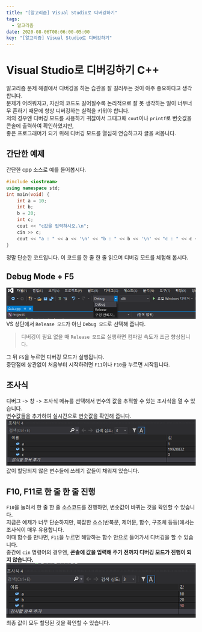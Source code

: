 ```yaml
---
title: "[알고리즘] Visual Studio로 디버깅하기"
tags:
  - 알고리즘
date: 2020-08-06T08:06:00-05:00
key: "[알고리즘] Visual Studio로 디버깅하기"
---
```


# Visual Studio로 디버깅하기 C++

<!--more-->

알고리즘 문제 해결에서 디버깅을 하는 습관을 잘 길러두는 것이 아주 중요하다고 생각합니다.<br>
문제가 어려워지고, 자신의 코드도 길어질수록 논리적으로 잘 못 생각하는 일이 너무너무 흔하기 때문에 항상 디버깅하는 실력을 키워야 합니다.<br>
저의 경우엔 디버깅 모드를 사용하기 귀찮아서 그때그때 `cout`이나 `printf`로 변숫값을 콘솔에 출력하여 확인하였지만,<br>
좋은 프로그래머가 되기 위해 디버깅 모드를 열심히 연습하고자 글을 써봅니다.<br>

## 간단한 예제

간단한 cpp 소스로 예를 들어봅시다.<br>

```cpp
#include <iostream>
using namespace std;
int main(void) {
	int a = 10;
	int b;
	b = 20;
	int c;
	cout << "c값을 입력하시오.\n";
	cin >> c;
	cout << "a : " << a << '\n' << "b : " << b << '\n' << "c : " << c << '\n';
}
```

정말 단순한 코드입니다. 이 코드를 한 줄 한 줄 읽으며 디버깅 모드를 체험해 봅시다.<br>

## Debug Mode + F5

![1](/assets/images/200806-1.png)<br>
VS 상단에서 `Release 모드`가 아닌 `Debug 모드`로 선택해 줍니다.<br>

> 디버깅이 필요 없을 때 `Release 모드`로 실행하면 컴파일 속도가 조금 향상됩니다.<br>

그 뒤 `F5`을 누르면 디버깅 모드가 실행됩니다.<br>
중단점에 상관없이 처음부터 시작하려면 `F11`이나 `F10`을 누르면 시작됩니다.<br>

## 조사식

디버그 -> 창 -> 조사식 메뉴를 선택해서 변수의 값을 추적할 수 있는 조사식을 열 수 있습니다.<br>
변수값들을 추가하여 실시간으로 변숫값을 확인해 줍니다.<br>
![2](/assets/images/200806-2.png)<br>
값이 할당되지 않은 변수들에 쓰레기 값들이 채워져 있습니다.

## F10, F11로 한 줄 한 줄 진행

`F10`을 눌러서 한 줄 한 줄 소스코드를 진행하면, 변숫값이 바뀌는 것을 확인할 수 있습니다.<br>
지금은 예제가 너무 단순하지만, 복잡한 소스(반복문, 제어문, 함수, 구조체 등등)에서는 조사식이 매우 유용합니다.<br>
이때 함수를 만나면, `F11`을 누르면 해당하는 함수 안으로 들어가서 디버깅을 할 수 있습니다.<br>
중간에 `cin` 명령어의 경우엔, **콘솔에 값을 입력해 주기 전까지 디버깅 모드가 진행이 되지 않습니다.**<br>
![3](/assets/images/200806-3.png)<br>
최종 값이 모두 할당된 것을 확인할 수 있습니다.
